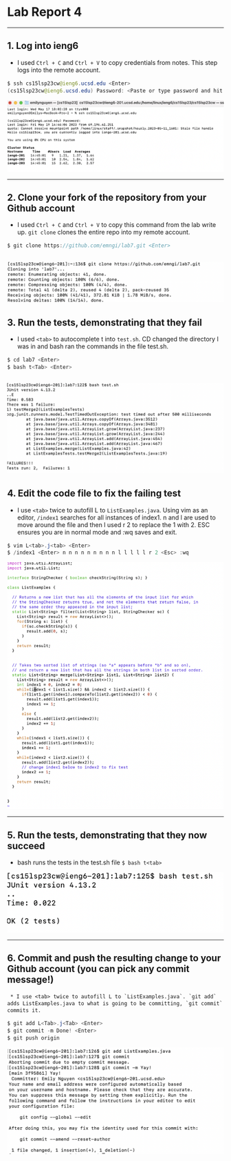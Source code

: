 # Lab Report 4
---

## 1. Log into ieng6

   * I used `Ctrl + C` and `Ctrl + V` to copy credentials from notes. This step logs into the remote account.
  ``` java
  $ ssh cs15lsp23cw@ieng6.ucsd.edu <Enter>
  (cs15lsp23cw@ieng6.ucsd.edu) Password: <Paste or type password and hit Enter>
  ```
  ![Image](step1.png)
  
---
  
## 2. Clone your fork of the repository from your Github account
   * I used `Ctrl + C` and `Ctrl + V` to copy this command from the lab write up. `git clone` clones the entire repo into my remote account.
``` java
$ git clone https://github.com/emngi/lab7.git <Enter>
```
![Image](lab4/step2.png)
---
## 3. Run the tests, demonstrating that they fail
   * I used `<tab>` to autocomplete t into `test.sh`. CD changed the directory I was in and bash ran the commands in the file test.sh.
```java
$ cd lab7 <Enter>
$ bash t<Tab> <Enter>
```
![Image](lab4/step3.png)
--- 
## 4. Edit the code file to fix the failing test
   * I use `<tab>` twice to autofill L to `ListExamples.java`. Using vim as an editor, `/index1` searches for all instances of index1. n and l are used to move around the file and then I used r 2 to replace the 1 with 2. ESC ensures you are in normal mode and :wq saves and exit.
```java
$ vim L<tab>.j<tab> <Enter>
$ /index1 <Enter> n n n n n n n n n l l l l l r 2 <Esc> :wq
```
![Image](lab4/step4.png)
  
--- 
  
## 5. Run the tests, demonstrating that they now succeed
  * bash runs the tests in the test.sh file
`$ bash t<tab>`
  
![Image](lab4/step5.png)
  
---
  
## 6. Commit and push the resulting change to your Github account (you can pick any commit message!)
     * I use <tab> twice to autofill L to `ListExamples.java`. `git add` adds ListExamples.java to what is going to be committing, `git commit` commits it.  
  ```java
  $ git add L<Tab>.j<Tab> <Enter>
  $ git commit -m Done! <Enter>
  $ git push origin
 ```
![Image](lab4/step6.png)
  

